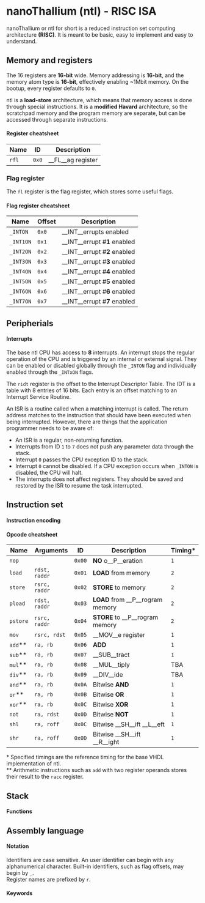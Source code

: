 # **nanoThallium** (ntl) - RISC ISA

nanoThallium or ntl for short is a reduced instruction set computing architecture __(RISC)__. It is meant to be basic, easy to implement and easy to understand.

## Memory and registers

The 16 registers are __16-bit__ wide. Memory addressing is __16-bit__, and the memory atom type is __16-bit__, effectively enabling ~1Mbit memory. On the bootup, every register defaults to `0`.

ntl is a __load-store__ architecture, which means that memory access is done through special instructions. It is a __modified Havard__ architecture, so the scratchpad memory and the program memory are separate, but can be accessed through separate instructions.

#### Register cheatsheet

| Name  | ID    | Description        |
|-------|-------|--------------------|
| `rfl` | `0x0` | __FL__ag register  |

### Flag register

The `fl` register is the flag register, which stores some useful flags.

#### Flag register cheatsheet

| Name      | Offset | Description                  |
|-----------|--------|------------------------------|
| `_INTON`  | `0x0`  | __INT__errupts enabled       |
| `_INT1ON` | `0x1`  | __INT__errupt #__1__ enabled |
| `_INT2ON` | `0x2`  | __INT__errupt #__2__ enabled |
| `_INT3ON` | `0x3`  | __INT__errupt #__3__ enabled |
| `_INT4ON` | `0x4`  | __INT__errupt #__4__ enabled |
| `_INT5ON` | `0x5`  | __INT__errupt #__5__ enabled |
| `_INT6ON` | `0x6`  | __INT__errupt #__6__ enabled |
| `_INT7ON` | `0x7`  | __INT__errupt #__7__ enabled |

## Peripherials

#### Interrupts

The base ntl CPU has access to __8__ interrupts. An interrupt stops the regular operation of the CPU and is triggered by an internal or external signal. They can be enabled or disabled globally through the `_INTON` flag and individually enabled through the `_INTxON` flags.

The `ridt` register is the offset to the Interrupt Descriptor Table. The IDT is a table with 8 entries of 16 bits. Each entry is an offset matching to an Interrupt Service Routine.

An ISR is a routine called when a matching interrupt is called. The return address matches to the instruction that should have been executed when being interrupted. However, there are things that the application programmer needs to be aware of:
- An ISR is a regular, non-returning function.
- Interrupts from ID `1` to `7` does not push any parameter data through the stack.
- Interrupt `0` passes the CPU exception ID to the stack.
- Interrupt `0` cannot be disabled. If a CPU exception occurs when `_INTON` is disabled, the CPU will halt.
- The interrupts does not affect registers. They should be saved and restored by the ISR to resume the task interrupted.

## Instruction set

#### Instruction encoding

#### Opcode cheatsheet

| Name       | Arguments     | ID     | Description                      | Timing* |
|------------|---------------|--------|----------------------------------|---------|
| `nop`      |               | `0x00` | __NO__ o__P__eration             | `1`     |
| `load`     | `rdst, raddr` | `0x01` | __LOAD__ from memory             | `2`     |
| `store`    | `rsrc, raddr` | `0x02` | __STORE__ to memory              | `2`     |
| `pload`    | `rdst, raddr` | `0x03` | __LOAD__ from __P__rogram memory | `2`     |
| `pstore`   | `rsrc, raddr` | `0x04` | __STORE__ to __P__rogram memory  | `2`     |
| `mov`      | `rsrc, rdst`  | `0x05` | __MOV__e register                | `1`     |
| `add`\*\*  | `ra, rb`      | `0x06` | __ADD__                          | `1`     |
| `sub`\*\*  | `ra, rb`      | `0x07` | __SUB__tract                     | `1`     |
| `mul`\*\*  | `ra, rb`      | `0x08` | __MUL__tiply                     | TBA     |
| `div`\*\*  | `ra, rb`      | `0x09` | __DIV__ide                       | TBA     |
| `and`\*\*  | `ra, rb`      | `0x0A` | Bitwise __AND__                  | `1`     |
| `or`\*\*   | `ra, rb`      | `0x0B` | Bitwise __OR__                   | `1`     |
| `xor`\*\*  | `ra, rb`      | `0x0C` | Bitwise __XOR__                  | `1`     |
| `not`      | `ra, rdst`    | `0x0D` | Bitwise __NOT__                  | `1`     |
| `shl`      | `ra, roff`    | `0x0C` | Bitwise __SH__ift __L__eft       | `1`     |
| `shr`      | `ra, roff`    | `0x0D` | Bitwise __SH__ift __R__ight      | `1`     |

\* Specified timings are the reference timing for the base VHDL implementation of ntl.  
\*\* Arithmetic instructions such as `add` with two register operands stores their result to the `racc` register.

## Stack

#### Functions

## Assembly language

#### Notation

Identifiers are case sensitive. An user identifier can begin with any alphanumerical character. Built-in identifiers, such as flag offsets, may begin by `_`.  
Register names are prefixed by `r`.

#### Keywords
